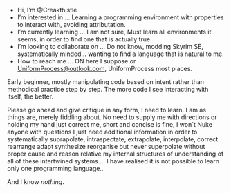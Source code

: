 - Hi, I’m @Creakthistle
- I’m interested in ... Learning a programming environment with properties to interact with, avoiding attributation.
- I’m currently learning ... I am not sure, Must learn all environments it seems, in order to find one that is actually true.
- I’m looking to collaborate on ... Do not know, modding Skyrim SE, systematically minded... wanting to find a language that is natural to me.
- How to reach me ... ON here I suppose or UniformProcess@outlook.com, UniformProcess most places.

Early beginner, mostly manipulating code based on intent rather than methodical practice step by step. 
The more code I see interacting with itself, the better.

Please go ahead and give critique in any form, I need to learn. I am as things are, merely fiddling about. No need to supply me with directions or holding my hand just correct me, short and concise is fine, I won´t Nuke anyone with questions I just need additional information in order to systematically suprapolate, intraspectate, extrapolate, interpolate, correct rearrange adapt synthesize reorganise but never superpolate without proper cause and reason relative my internal structures of understanding of all of these intertwined systems.... I have realised it is not possible to learn only one programming language..

And I know *nothing*.
